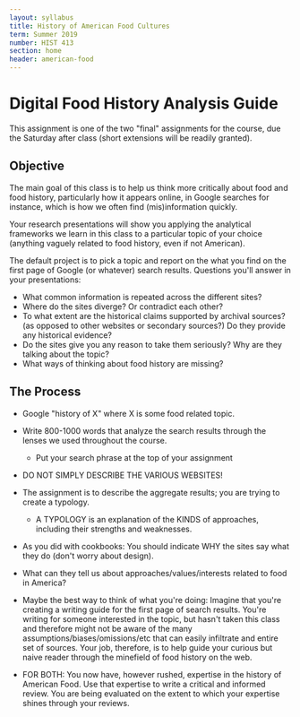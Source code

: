 ```yaml
---
layout: syllabus
title: History of American Food Cultures
term: Summer 2019
number: HIST 413
section: home
header: american-food
---
```

# Digital Food History Analysis Guide
This assignment is one of the two "final" assignments for the course, due the Saturday after class (short extensions will be readily granted).

## Objective
The main goal of this class is to help us think more critically about food and food history, particularly how it appears online, in Google searches for instance, which is how we often find (mis)information quickly.

Your research presentations will show you applying the analytical frameworks we learn in this class to a particular topic of your choice (anything vaguely related to food history, even if not American).

The default project is to pick a topic and report on the what you find on the first page of Google (or whatever) search results. Questions you'll answer in your presentations:
- What common information is repeated across the different sites?
- Where do the sites diverge? Or contradict each other?
- To what extent are the historical claims supported by archival sources? (as opposed to other websites or secondary sources?) Do they provide any historical evidence?
- Do the sites give you any reason to take them seriously? Why are they talking about the topic?
- What ways of thinking about food history are missing?

## The Process
- Google "history of X" where X is some food related topic.
- Write 800-1000 words that analyze the search results through the lenses we used throughout the course.
  - Put your search phrase at the top of your assignment
- DO NOT SIMPLY DESCRIBE THE VARIOUS WEBSITES!
- The assignment is to describe the aggregate results; you are trying to create a typology.
  - A TYPOLOGY is an explanation of the KINDS of approaches, including their strengths and weaknesses.
- As you did with cookbooks: You should indicate WHY the sites say what they do (don't worry about design).
- What can they tell us about approaches/values/interests related to food in America?

- Maybe the best way to think of what you're doing: Imagine that you're creating a writing guide for the first page of search results. You're writing for someone interested in the topic, but hasn't taken this class and therefore might not be aware of the many assumptions/biases/omissions/etc that can easily infiltrate and entire set of sources. Your job, therefore, is to help guide your curious but naive reader through the minefield of food history on the web.

- FOR BOTH: You now have, however rushed, expertise in the history of American Food. Use that expertise to write a critical and informed review. You are being evaluated on the extent to which your expertise shines through your reviews.
